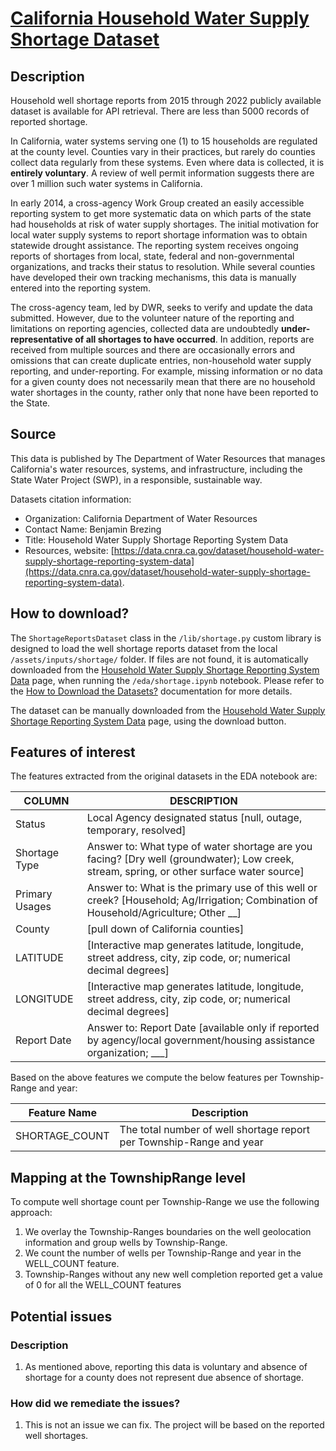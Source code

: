 # [California Household Water Supply Shortage Dataset ](https://data.cnra.ca.gov/dataset/household-water-supply-shortage-reporting-system-data)

## Description
Household well shortage reports from 2015 through 2022 publicly available dataset is available for API retrieval. There 
are less than 5000 records of reported shortage.

In California, water systems serving one (1) to 15 households are regulated at the county level. Counties vary in their 
practices, but rarely do counties collect data regularly from these systems. Even where data is collected, it is 
**entirely voluntary**. A review of well permit information suggests there are over 1 million such water systems in 
California.

In early 2014, a cross-agency Work Group created an easily accessible reporting system to get more systematic data on 
which parts of the state had households at risk of water supply shortages. The initial motivation for local water supply 
systems to report shortage information was to obtain statewide drought assistance. The reporting system receives ongoing 
reports of shortages from local, state, federal and non-governmental organizations, and tracks their status to 
resolution. While several counties have developed their own tracking mechanisms, this data is manually entered into 
the reporting system.

The cross-agency team, led by DWR, seeks to verify and update the data submitted. However, due to the volunteer nature 
of the reporting and limitations on reporting agencies, collected data are undoubtedly **under-representative of all 
shortages to have occurred**. In addition, reports are received from multiple sources and there are occasionally errors 
and omissions that can create duplicate entries, non-household water supply reporting, and under-reporting. For example, 
missing information or no data for a given county does not necessarily mean that there are no household water shortages 
in the county, rather only that none have been reported to the State.

## Source
This data is published by The Department of Water Resources that manages California's water resources, systems, 
and infrastructure, including the State Water Project (SWP), in a responsible, sustainable way.

Datasets citation information:
* Organization: California Department of Water Resources
* Contact  Name: Benjamin Brezing
* Title: Household Water Supply Shortage Reporting System Data
* Resources, website: [https://data.cnra.ca.gov/dataset/household-water-supply-shortage-reporting-system-data](https://data.cnra.ca.gov/dataset/household-water-supply-shortage-reporting-system-data).

## How to download?
The `ShortageReportsDataset` class in the `/lib/shortage.py` custom library is designed to load the well shortage 
reports dataset from the local  `/assets/inputs/shortage/` folder. If files are not found, it is  automatically 
downloaded from the 
[Household Water Supply Shortage Reporting System Data](https://data.cnra.ca.gov/dataset/household-water-supply-shortage-reporting-system-data) 
page, when running the `/eda/shortage.ipynb` notebook. Please refer to the
[How to Download the Datasets?](doc/assets/download.md) documentation for more details.

The dataset can be manually downloaded from the 
[Household Water Supply Shortage Reporting System Data](https://data.cnra.ca.gov/dataset/household-water-supply-shortage-reporting-system-data) 
page, using the download button.

## Features of interest
The features extracted from the original datasets in the EDA notebook are:

| COLUMN         | DESCRIPTION                                                                                                                               |
|----------------|-------------------------------------------------------------------------------------------------------------------------------------------|
| Status         | Local Agency designated status [null, outage, temporary, resolved]                                                                        |
| Shortage Type  | Answer to: What type of water shortage are you facing? [Dry well (groundwater); Low creek, stream, spring, or other surface water source] |
| Primary Usages | Answer to: What is the primary use of this well or creek? [Household; Ag/Irrigation; Combination of Household/Agriculture; Other __]      |
| County         | [pull down of California counties]                                                                                                        |
| LATITUDE       | [Interactive map generates latitude, longitude, street address, city, zip code, or; numerical decimal degrees]                            |
| LONGITUDE      | [Interactive map generates latitude, longitude, street address, city, zip code, or; numerical decimal degrees]                            |
| Report Date    | Answer to: Report Date [available only if reported by agency/local government/housing assistance organization; ___]                       |

Based on the above features we compute the below features per Township-Range and year:

| Feature Name   | Description                                                          |
|----------------|----------------------------------------------------------------------|
| SHORTAGE_COUNT | The total number of well shortage report per Township-Range and year |

## Mapping at the TownshipRange level
To compute well shortage count per Township-Range we use the following approach:
1. We overlay the Township-Ranges boundaries on the well geolocation information and group wells by Township-Range.
2. We count the number of wells per Township-Range and year in the WELL_COUNT feature.
3. Township-Ranges without any new well completion reported get a value of 0 for all the WELL_COUNT features 

## Potential issues
### Description
1. As mentioned above, reporting this data is voluntary and absence of shortage for a county does not represent due 
absence of shortage.
### How did we remediate the issues?
1. This is not an issue we can fix. The project will be based on the reported well shortages.